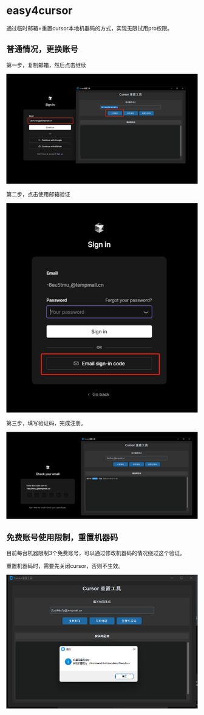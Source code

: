# easy4cursor
通过临时邮箱+重置cursor本地机器码的方式，实现无限试用pro权限。



## 普通情况，更换账号

第一步，复制邮箱，然后点击继续

![image-20250118105918048](image/image-20250118105918048.png)

第二步，点击使用邮箱验证

![image-20250118111055673](image/image-20250118111055673.png)

第三步，填写验证码，完成注册。

![image-20250118111146603](image/image-20250118111146603.png)



## 免费账号使用限制，重置机器码

目前每台机器限制3个免费账号，可以通过修改机器码的情况绕过这个验证。

重置机器码时，需要先关闭cursor，否则不生效。

![image-20250118111523699](image/image-20250118111523699.png)

